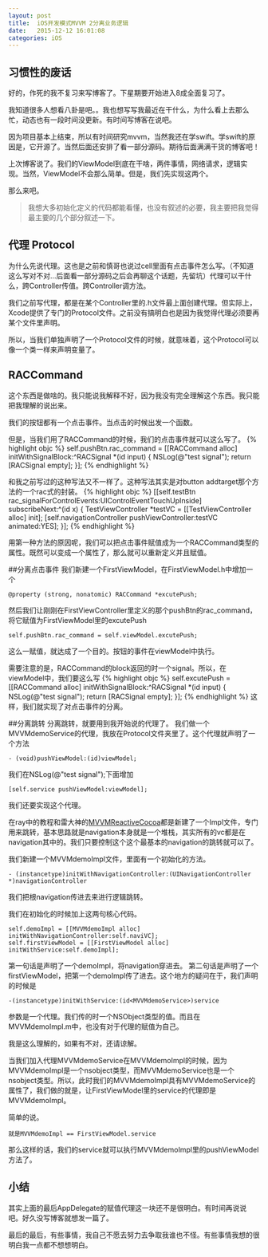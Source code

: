 ```yaml
---
layout: post
title:  iOS开发模式MVVM 2分离业务逻辑
date:   2015-12-12 ‎16:01:08
categories: iOS
---
```


习惯性的废话
---
好的，作死的我不复习来写博客了。下星期要开始进入8成全面复习了。

我知道很多人想看八卦是吧。。我也想写写我最近在干什么，为什么看上去那么忙，动态也有一段时间没更新。有时间写博客在说吧。

因为项目基本上结束，所以有时间研究mvvm，当然我还在学swift。学swift的原因是，它开源了。当然后面还安排了看一部分源码。期待后面满满干货的博客吧！

上次博客说了。我们的ViewModel到底在干啥，两件事情，网络请求，逻辑实现。当然，ViewModel不会那么简单。但是，我们先实现这两个。

那么来吧。

> 我想大多初始化定义的代码都能看懂，也没有叙述的必要，我主要把我觉得最主要的几个部分叙述一下。

## 代理 Protocol
为什么先说代理。这也是之前和慎哥也说过cell里面有点击事件怎么写。（不知道这么写对不对...后面看一部分源码之后会再聊这个话题，先留坑）代理可以干什么，跨Controller传值。跨Controller调方法。

我们之前写代理，都是在某个Controller里的.h文件最上面创建代理。但实际上，Xcode提供了专门的Protocol文件。之前没有搞明白也是因为我觉得代理必须要再某个文件里声明。

所以，当我们单独声明了一个Protocol文件的时候，就意味着，这个Protocol可以像一个类一样来声明变量了。

## RACCommand
这个东西是做啥的。我只能说我解释不好，因为我没有完全理解这个东西。我只能把我理解的说出来。

我们的按钮都有一个点击事件。当点击的时候出发一个函数。

但是，当我们用了RACCommand的时候，我们的点击事件就可以这么写了。
{% highlight objc %}
self.pushBtn.rac_command = [[RACCommand alloc] initWithSignalBlock:^RACSignal *(id input) {
    NSLog(@"test signal");
    return [RACSignal empty];
}];
{% endhighlight %}

和我之前写过的这种写法又不一样了。这种写法其实是对button addtarget那个方法的一个rac式的封装。
{% highlight objc %}
[[self.testBtn rac_signalForControlEvents:UIControlEventTouchUpInside]
                            subscribeNext:^(id x) {
    TestViewController *testVC = [[TestViewController alloc] init];
    [self.navigationController pushViewController:testVC animated:YES];
}];
{% endhighlight %}

用第一种方法的原因呢，我们可以把点击事件赋值成为一个RACCommand类型的属性。既然可以变成一个属性了，那么就可以重新定义并且赋值。

##分离点击事件
我们新建一个FirstViewModel，在FirstViewModel.h中增加一个

`@property (strong, nonatomic) RACCommand *excutePush;`

然后我们让刚刚在FirstViewController里定义的那个pushBtn的rac_command，将它赋值为FirstViewModel里的excutePush

`self.pushBtn.rac_command = self.viewModel.excutePush;`

这么一赋值，就达成了一个目的。按钮的事件在viewModel中执行。

需要注意的是，RACCommand的block返回的时一个signal。所以，在viewModel中，我们要这么写
{% highlight objc %}
    self.excutePush = [[RACCommand alloc] initWithSignalBlock:^RACSignal *(id input) {
        NSLog(@"test signal");
        return [RACSignal empty];
    }];
{% endhighlight %}
这样，我们就实现了对点击事件的分离。

##分离跳转
分离跳转，就要用到我开始说的代理了。
我们做一个MVVMdemoService的代理，我放在Protocol文件夹里了。这个代理就声明了一个方法

`- (void)pushViewModel:(id)viewModel;`

我们在NSLog(@"test signal");下面增加

`[self.service pushViewModel:viewModel];`

我们还要实现这个代理。

在ray中的教程和雷大神的[MVVMReactiveCocoa](https://github.com/leichunfeng/MVVMReactiveCocoa)都是新建了一个Impl文件，专门用来跳转，基本思路就是navigation本身就是一个堆栈，其实所有的vc都是在navigation其中的。我们只要控制这个这个最基本的navigation的跳转就可以了。

我们新建一个MVVMdemoImpl文件，里面有一个初始化的方法。

`- (instancetype)initWithNavigationController:(UINavigationController *)navigationController`

我们把根navigation传进去来进行逻辑跳转。

我们在初始化的时候加上这两句核心代码。

    self.demoImpl = [[MVVMdemoImpl alloc] initWithNavigationController:self.naviVC];
    self.firstViewModel = [[FirstViewModel alloc] initWithService:self.demoImpl];

第一句话是声明了一个demoImpl，将navigation穿进去。
第二句话是声明了一个firstViewModel，把第一个demoImpl传了进去。这个地方的疑问在于，我们声明的时候是

`-(instancetype)initWithService:(id<MVVMdemoService>)service`

参数是一个代理。我们传的时一个NSObject类型的值。而且在MVVMdemoImpl.m中，也没有对于代理的赋值为自己。

我是这么理解的，如果有不对，还请谅解。

当我们加入代理MVVMdemoService在MVVMdemoImpl的时候，因为MVVMdemoImpl是一个nsobject类型，而MVVMdemoService也是一个nsobject类型。所以，此时我们的MVVMdemoImpl具有MVVMdemoService的属性了，我们做的就是，让FirstViewModel里的service的代理即是MVVMdemoImpl。

简单的说。

`就是MVVMdemoImpl == FirstViewModel.service`

那么这样的话，我们的service就可以执行MVVMdemoImpl里的pushViewModel方法了。


## 小结
其实上面的最后AppDelegate的赋值代理这一块还不是很明白。有时间再说说吧。好久没写博客就想发一篇了。



最后的最后，有些事情，我自己不愿去努力去争取我谁也不怪。有些事情我想的很明白我一点都不想想明白。